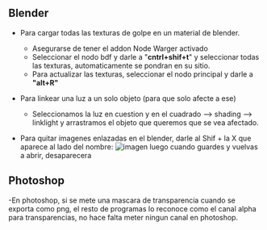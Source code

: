 ## Blender

- Para cargar todas las texturas de golpe en un material de blender.
  - Asegurarse de tener el addon Node Warger activado
  - Seleccionar el nodo bdf y darle a "**cntrl+shif+t**" y seleccionar todas las texturas, automaticamente se pondran en su sitio.
  - Para actualizar las texturas, seleccionar el nodo principal y darle a **"alt+R"** 

- Para linkear una luz a un solo objeto (para que solo afecte a ese)
  - Seleccionamos la luz en cuestion y en el cuadrado --> shading --> linklight y arrastramos el objeto que queremos que se vea afectado.
 
- Para quitar imagenes enlazadas en el blender, darle al Shif + la X que aparece al lado del nombre: ![imagen](https://github.com/Nevhit/CosasCris/assets/14819619/b8202f62-d2f3-409e-811b-c6daad444098)  luego cuando guardes y vuelvas a abrir, desaparecera





## Photoshop

-En photoshop, si se mete una mascara de transparencia cuando se exporta como png, el resto de programas lo reconoce como el canal alpha para transparencias, no hace falta meter ningun canal en photoshop.
